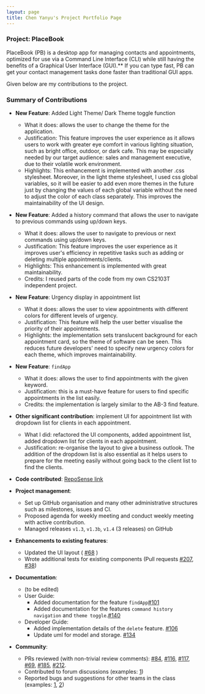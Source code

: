 ```yaml
---
layout: page
title: Chen Yanyu's Project Portfolio Page
---
```


### Project: PlaceBook

PlaceBook (PB) is a desktop app for managing contacts and appointments, optimized for use via a Command Line Interface (CLI) while still having the benefits of a Graphical User Interface (GUI).** If you can type fast, PB can get your contact management tasks done faster than traditional GUI apps.

Given below are my contributions to the project.

### Summary of Contributions

* **New Feature**: Added Light Theme/ Dark Theme toggle function
  * What it does: allows the user to change the theme for the application.
  * Justification: This feature improves the user experience as it allows users to work with greater eye comfort in various
    lighting situation, such as bright office, outdoor, or dark cafe. This may be especially needed by our target audience: 
    sales and management executive, due to their volatile work environment.
  * Highlights: This enhancement is implemented with another .css stylesheet. Moreover, in the light theme stylesheet, 
    I used css global variables, so it will be easier to add even more themes in the future just by changing the values of 
    each global variable without the need to adjust the color of each class separately. This improves the maintainability of the UI design.

* **New Feature**: Added a history command that allows the user to navigate to previous commands using up/down keys.
  * What it does: allows the user to navigate to previous or next commands using up/down keys.
  * Justification: This feature improves the user experience as it improves user's efficiency in repetitive tasks such as 
    adding or deleting multiple appointments/clients.
  * Highlights: This enhancement is implemented with great maintainability.
  * Credits: I reused parts of the code from my own CS2103T independent project.

* **New Feature**: Urgency display in appointment list
  * What it does: allows the user to view appointments with different colors for different levels of urgency.
  * Justification: This feature will help the user better visualise the priority of their appointments.
  * Highlights: the implementation sets translucent background for each appointment card, so the theme of 
    software can be seen. This reduces future developers' need to specify new urgency colors for each theme, which 
    improves maintainability.

* **New Feature**: `findApp`
  * What it does: allows the user to find appointments with the given keyword.
  * Justification: this is a must-have feature for users to find specific appointments in the list easily.
  * Credits: the implementation is largely similar to the AB-3 find feature.

* **Other significant contribution**: implement UI for appointment list with dropdown list for clients in each appointment.
  * What I did: refactored the UI components, added appointment list, added dropdown list for clients in each appointment.
  * Justification: re-organise the layout to give a business outlook. The addition of the dropdown list is also essential 
    as it helps users to prepare for the meeting easily without going back to the client list to find the clients.
  
* **Code contributed**: [RepoSense link](https://nus-cs2103-ay2122s1.github.io/tp-dashboard/?search=yalechen299&sort=groupTitle&sortWithin=title&timeframe=commit&mergegroup=&groupSelect=groupByRepos&breakdown=true&checkedFileTypes=docs~functional-code~test-code~other&since=2021-09-17&tabOpen=true&tabType=authorship&tabAuthor=YaleChen299&tabRepo=AY2122S1-CS2103T-T12-3%2Ftp%5Bmaster%5D&authorshipIsMergeGroup=false&authorshipFileTypes=docs~functional-code~test-code~other&authorshipIsBinaryFileTypeChecked=false)

* **Project management**:
  * Set up GitHub organisation and many other administrative structures such as milestones, issues and CI.
  * Proposed agenda for weekly meeting and conduct weekly meeting with active contribution.
  * Managed releases `v1.3`, `v1.3b`, `v1.4` (3 releases) on GitHub
  
  
* **Enhancements to existing features**:
  * Updated the UI layout ( [\#68](https://github.com/AY2122S1-CS2103T-T12-3/tp/pull/68) )
  * Wrote additional tests for existing components (Pull requests [\#207](https://github.com/AY2122S1-CS2103T-T12-3/tp/pull/207), [\#38]())


* **Documentation**:
  * (to be edited)
  * User Guide:
    * Added documentation for the feature `findApp`[\#101](https://github.com/AY2122S1-CS2103T-T12-3/tp/pull/101)
    * Added documentation for the features `command history navigation` and `theme toggle`.[\#140](https://github.com/AY2122S1-CS2103T-T12-3/tp/pull/140)
  * Developer Guide:
    * Added implementation details of the `delete` feature. [\#106](https://github.com/AY2122S1-CS2103T-T12-3/tp/pull/106)
    * Update uml for model and storage. [\#134](https://github.com/AY2122S1-CS2103T-T12-3/tp/pull/134)


* **Community**:
  * PRs reviewed (with non-trivial review comments): 
    [\#84](https://github.com/AY2122S1-CS2103T-T12-3/tp/pull/84), 
    [\#116](https://github.com/AY2122S1-CS2103T-T12-3/tp/pull/116), 
    [\#117](https://github.com/AY2122S1-CS2103T-T12-3/tp/pull/117), 
    [\#69](https://github.com/AY2122S1-CS2103T-T12-3/tp/pull/69), 
    [\#185](https://github.com/AY2122S1-CS2103T-T12-3/tp/pull/185), 
    [\#212](https://github.com/AY2122S1-CS2103T-T12-3/tp/pull/212).
  * Contributed to forum discussions (examples: [1](https://github.com/nus-cs2103-AY2122S1/forum/issues/158#issuecomment-909827199))
  * Reported bugs and suggestions for other teams in the class (examples: [1](https://github.com/AY2122S1-CS2103T-T15-3/tp/issues/159), [2](https://github.com/AY2122S1-CS2103T-T15-3/tp/issues/157))
